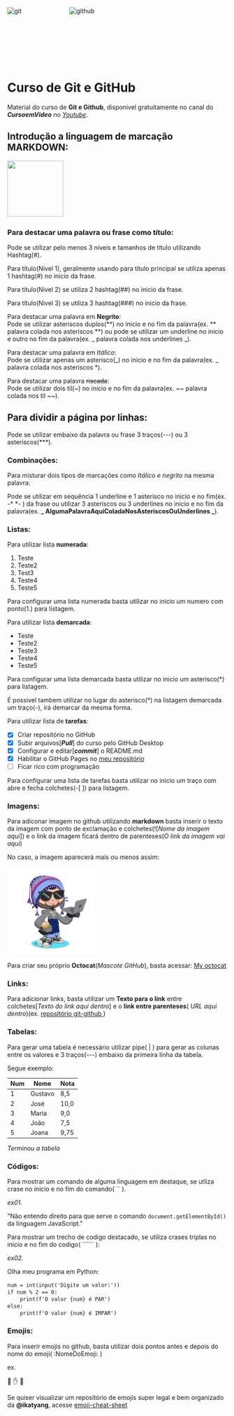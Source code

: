 <div><img src="https://icons.iconarchive.com/icons/simpleicons-team/simple/128/git-icon.png" alt="git" width="128" height="128" style="display:inline-block; margin-right: 10px;">

<img src="https://icons.iconarchive.com/icons/simpleicons-team/simple/128/github-icon.png" alt="github" width="128" height="128" style="display:inline-block;">
</div>

# Curso de Git e GitHub

Material do curso de **Git e Github**, disponivel gratuitamente no canal do **_CursoemVideo_** no [_Youtube_](https://www.youtube.com/watch?v=xEKo29OWILE&list=PLHz_AreHm4dm7ZULPAmadvNhH6vk9oNZA&ab_channel=CursoemV%C3%ADdeo).<br>

## Introdução a linguagem de marcação **MARKDOWN**:

<img src="https://icons.iconarchive.com/icons/github/octicons/128/markdown-16-icon.png" width="128" height="128">

### Para destacar uma palavra ou frase como título:

Pode se utilizar pelo menos 3 níveis e tamanhos de título utilizando Hashtag(#).<br>

Para título(Nivel 1), geralmente usando para título principal se utiliza apenas 1 hashtag(#) no inicio da frase.<br>

Para título(Nivel 2) se utiliza 2 hashtag(##) no inicio da frase.<br>

Para título(Nivel 3) se utiliza 3 hashtag(###) no inicio da frase.<br>

Para destacar uma palavra em **Negrito**:<br>
Pode se utilizar asteriscos duplos(**) no inicio e no fim da palavra(ex. ** palavra colada nos asteriscos \*\*) ou pode se utilizar um underline no inicio e outro no fim da palavra(ex. _ palavra colada nos underlines _).<br>

Para destacar uma palavra em _Itálico_:<br>
Pode se utilizar apenas um asterisco(_) no inicio e no fim da palavra(ex. _ palavra colada nos asteriscos \*).<br>

Para destacar uma palavra ~~riscada~~:<br>
Pode se utilizar dois til(~) no inicio e no fim da palavra(ex. ~~ palavra colada nos til ~~).<br>

## Para dividir a página por linhas:

Pode se utilizar embaixo da palavra ou frase 3 traços(---) ou 3 asteriscos(\*\*\*).<br>

### Combinações:

Para misturar dois tipos de marcações como _*Itálico e negrito*_ na mesma palavra:<br>

Pode se utilizar em sequência 1 underline e 1 asterisco no inicio e no fim(ex. -\* \*- ) da frase ou utilizar 3 asteriscos ou 3 underlines no inicio e no fim da palavra(ex. **_ AlgumaPalavraAquiColadaNosAsteriscosOuUnderlines _**).<br>

### Listas:

Para utilizar lista **numerada**:

1. Teste
2. Teste2
3. Test3
4. Teste4
5. Teste5

Para configurar uma lista numerada basta utilizar no inicio um numero com ponto(1.) para listagem.<br>

Para utilizar lista **demarcada**:

- Teste
- Teste2
- Teste3
- Teste4
- Teste5

Para configurar uma lista demarcada basta utilizar no inicio um asterisco(\*) para listagem.<br>

É possivel tambem utilizar no lugar do asterisco(\*) na listagem demarcada um traço(-), irá demarcar da mesma forma.<br>

Para utilizar lista de **tarefas**:

- [x] Criar repositório no GitHub
- [x] Subir arquivos[***Pull***] do curso pelo GitHub Desktop
- [x] Configurar e editar[***commit***] o README.md
- [x] Habilitar o GitHub Pages no [meu repositório](https://mateusleguir.github.io/git-github/)
- [ ] Ficar rico com programação

Para configurar uma lista de tarefas basta utilizar no inicio um traço com abre e fecha colchetes(-[ ]) para listagem.<br>

### Imagens:

Para adiconar imagem no github utilizando **markdown** basta inserir o texto da imagem com ponto de exclamação e colchetes(![*Nome da imagem aqui*]) e o link da imagem ficará dentro de parenteses(_O link da imagem vai aqui_)<br>

No caso, a imagem aparecerá mais ou menos assim:<br>

<img src="./imagens/octocat-flow.png" alt="octocat-flow" width="200" height="200">

Para criar seu próprio **Octocat**(_Mascote GitHub_), basta acessar:
[My octocat](https://myoctocat.com/build-your-octocat/)<br>

### Links:

Para adicionar links, basta utilizar um **Texto para o link** entre colchetes[*Texto do link aqui dentro*] e o **link entre parenteses**( _URL aqui dentro_)(ex. [ repositório git-github ](https://github.com/gustavoguanabara/git-github))<br>

### Tabelas:

Para gerar uma tabela é necessário utilizar pipe( | ) para gerar as colunas entre os valores e 3 traços(---) embaixo da primeira linha da tabela.

Segue exemplo:

| Num | Nome    | Nota |
| --- | ------- | ---- |
| 1   | Gustavo | 8,5  |
| 2   | José    | 10,0 |
| 3   | Maria   | 9,0  |
| 4   | João    | 7,5  |
| 5   | Joana   | 9,75 |

_Terminou a tabela_

### Códigos:

Para mostrar um comando de alguma linguagem em destaque, se utliza crase no inicio e no fim do comando( `` ).<br>

_ex01._<br>

"Não entendo direito para que serve o comando `document.getElementById()` da linguagem JavaScript."<br>

Para mostrar um trecho de codigo destacado, se utiliza crases triplas no inicio e no fim do codigo( `````` ):<br>

_ex02._<br>

Olha meu programa em Python:

```
num = int(input('Digite um valor:'))
if num % 2 == 0:
    print(f'O valor {num} é PAR')
else:
    print(f'O valor {num} é IMPAR')

```

### Emojis:

Para inserir emojis no github, basta utilizar dois pontos antes e depois do nome do emoji( :NomeDoEmoji: )

ex.<br>

:vulcan_salute:
:hand:
:monkey:

Se quiser visualizar um repositório de emojis super legal e bem organizado da **@ikatyang**, acesse [emoji-cheat-sheet](https://github.com/ikatyang/emoji-cheat-sheet)

